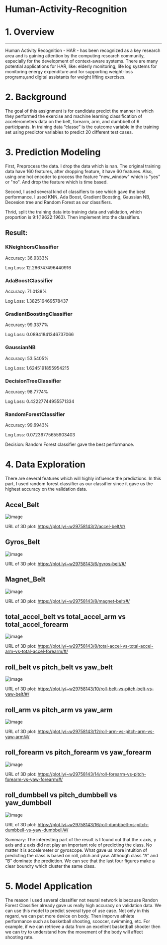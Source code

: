 # Human-Activity-Recognition

# 1.	Overview
*********************
Human Activity Recognition - HAR - has been recognized as a key research area and is gaining attention by the computing   research community, especially for the development of context-aware systems. There are many potential applications for   		HAR, like: elderly monitoring, life log systems for monitoring energy expenditure and for supporting weight-loss programs,and digital assistants for weight lifting exercises.
		
# 2.	Background

The goal of this assignment is for candidate predict the manner in which they performed the exercise and machine learning classification of accelerometers data on the belt, forearm, arm, and dumbbell of 6 participants. In training data “classe” is the outcome variable in the training set using predictor variables to predict 20 different test cases.

# 3.	Prediction Modeling

First, Preprocess the data. I drop the data which is nan. The original training data have 160 features, after dropping feature, it have 60 features. Also, using one hot encoder to process the feature "new_window" which is "yes" or "no". And drop the feature which is time based.

Second, I used several kind of classifiers to see which gave the best performance. I used KNN, Ada Boost, Gradient Boosting, Gaussian NB, Decesion tree and Random Forest as our classifiers.


Thrid, split the training data into training data and validation, which proportion is 9:1(19622:1963). Then implement into the classifiers.

## Result:

### KNeighborsClassifier

Accuracy: 36.9333%

Log Loss: 12.266747496440916

### AdaBoostClassifier

Accuracy: 71.0138%

Log Loss: 1.382516469578437

### GradientBoostingClassifier

Accuracy: 99.3377%

Log Loss: 0.08941841346737066

### GaussianNB

Accuracy: 53.5405%

Log Loss: 1.6245191855954215

### DecisionTreeClassifier

Accuracy: 98.7774%

Log Loss: 0.42227744955571334

### RandomForestClassifier

Accuracy: 99.6943%

Log Loss: 0.07236775655903403

Decision: Random Forest classifier gave the best performance.



# 4.	Data Exploration
		
There are several features which will highly influence the predictions. In this part, I used random forest classifier as   our classifier since it gave us the highest accuracy on the validation data. 

## Accel_Belt
![image](https://github.com/we29758143/Human-Activity-Recognition/blob/master/accel_belt.png)

URL of 3D plot: https://plot.ly/~w29758143/2/accel-belt/#/

## Gyros_Belt
![image](https://github.com/we29758143/Human-Activity-Recognition/blob/master/gyros_belt.png)

URL of 3D plot: https://plot.ly/~w29758143/6/gyros-belt/#/

## Magnet_Belt
![image](https://github.com/we29758143/Human-Activity-Recognition/blob/master/magnet_belt.png)

URL of 3D plot: https://plot.ly/~w29758143/8/magnet-belt/#/

## total_accel_belt vs total_accel_arm vs total_accel_forearm
![image](https://github.com/we29758143/Human-Activity-Recognition/blob/master/total_accel.png)

URL of 3D plot: https://plot.ly/~w29758143/8/total-accel-vs-total-accel-arm-vs-total-accel-forearm/#/


## roll_belt vs pitch_belt vs yaw_belt
![image](https://github.com/we29758143/Human-Activity-Recognition/blob/master/belt%20(1).png)

URL of 3D plot: https://plot.ly/~w29758143/10/roll-belt-vs-pitch-belt-vs-yaw-belt/#/

## roll_arm vs pitch_arm vs yaw_arm
![image](https://github.com/we29758143/Human-Activity-Recognition/blob/master/arm.png)

URL of 3D plot: https://plot.ly/~w29758143/12/roll-arm-vs-pitch-arm-vs-yaw-arm/#/

## roll_forearm vs pitch_forearm vs yaw_forearm
![image](https://github.com/we29758143/Human-Activity-Recognition/blob/master/forearm.png)

URL of 3D plot: https://plot.ly/~w29758143/14/roll-forearm-vs-pitch-forearm-vs-yaw-forearm/#/

## roll_dumbbell vs pitch_dumbbell vs yaw_dumbbell
![image](https://github.com/we29758143/Human-Activity-Recognition/blob/master/dumbbell.png)

URL of 3D plot: https://plot.ly/~w29758143/16/roll-dumbbell-vs-pitch-dumbbell-vs-yaw-dumbbell/#/

Summary: The interesting part of the result is I found out that the x axis, y axis and z axis did not play an important role of predicting the class. No matter it is accelemeter or gyroscope. What gave us more intuition of predicting the class is based on roll, pitch and yaw. Although class "A" and "B" dominate the prediction. We can see that the last four figures make a clear boundry which cluster the same class.

# 5.	Model Application
The reason I used several classifier not neural network is because Randon Forest Classifier already gave us really high accuracy on validation data. 
We can use this model to predict several type of use case. Not only in this regard, we can put more device on body. Then imporve athlete performance such as basketball shooting, scoccer, swimming, etc. For example, if we can retrieve a data from an excellent basketball shooter then we can try to understand how the movement of the body will affect shooting rate. 	

